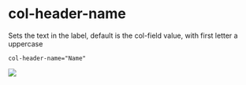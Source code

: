# col-header-name

Sets the text in the label, default is the col-field value, with first letter a uppercase

```col-header-name="Name"```


![](../vgridanimation/headername.png)